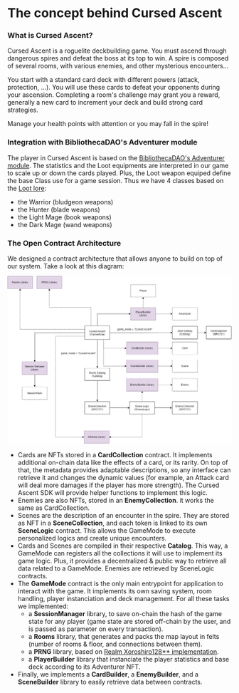 # The concept behind Cursed Ascent

### What is Cursed Ascent?

Cursed Ascent is a roguelite deckbuilding game. You must ascend through dangerous spires and defeat the boss at its top to win.
A spire is composed of several rooms, with various enemies, and other mysterious encounters...

You start with a standard card deck with different powers (attack, protection, ...). You will use these cards to defeat your opponents during your ascension. Completing a room's challenge may grant you a reward, generally a new card to increment your deck and build strong card strategies.

Manage your health points with attention or you may fall in the spire!

### Integration with BibliothecaDAO's Adventurer module

The player in Cursed Ascent is based on the [BibliothecaDAO's Adventurer module](https://scroll.bibliothecadao.xyz/docs/category/%EF%B8%8F-adventurers). The statistics and the Loot equipments are interpreted in our game to scale up or down the cards played. Plus, the Loot weapon equiped define the base Class use for a game session. Thus we have 4 classes based on the [Loot lore](https://docs.loot.foundation/canonical-principles/loot/loot-classification-and-ratings-system/character-classes-specialties/character-classes-mages-hunters-warriors):

- the Warrior (bludgeon weapons)
- the Hunter (blade weapons)
- the Light Mage (book weapons)
- the Dark Mage (wand weapons)

### The Open Contract Architecture

We designed a contract architecture that allows anyone to build on top of our system. Take a look at this diagram:

![Contract Architecture](/static/images/Entities_Diagram.jpg)

- Cards are NFTs stored in a **CardCollection** contract. It implements additional on-chain data like the effects of a card, or its rarity. On top of that, the metadata provides adaptable descriptions, so any interface can retrieve it and changes the dynamic values (for example, an Attack card will deal more damages if the player has more strength). The Cursed Ascent SDK will provide helper functions to implement this logic.
- Enemies are also NFTs, stored in an **EnemyCollection**. it works the same as CardCollection.
- Scenes are the description of an encounter in the spire. They are stored as NFT in a **SceneCollection**, and each token is linked to its own **SceneLogic** contract. This allows the GameMode to execute personalized logics and create unique encounters.
- Cards and Scenes are compiled in their respective **Catalog**. This way, a GameMode can registers all the collections it will use to implement its game logic. Plus, it provides a decentralized & public way to retrieve all data related to a GameMode.
  Enemies are retrieved by SceneLogic contracts.
- The **GameMode** contract is the only main entrypoint for application to interact with the game. It implements its own saving system, room handling, player instanciation and deck management. For all these tasks we implemented:
  - a **SessionManager** library, to save on-chain the hash of the game state for any player (game state are stored off-chain by the user, and is passed as parameter on every transaction).
  - a **Rooms** library, that generates and packs the map layout in felts (number of rooms & floor, and connections between them).
  - a **PRNG** library, based on [Realm Xoroshiro128\*\* implementation](https://github.com/BibliothecaForAdventurers/realms-contracts/blob/main/contracts/utils/xoroshiro128_starstar.cairo).
  - a **PlayerBuilder** library that instanciate the player statistics and base deck according to its Adventurer NFT.
- Finally, we implements a **CardBuilder**, a **EnemyBuilder**, and a **SceneBuilder** library to easily retrieve data between contracts.
